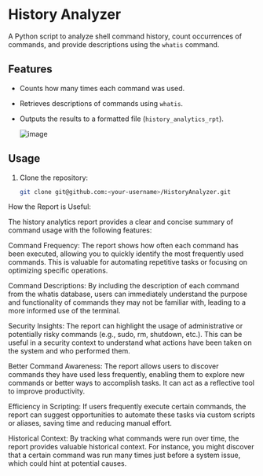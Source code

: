 # History Analyzer

A Python script to analyze shell command history, count occurrences of commands, and provide descriptions using the `whatis` command.

## Features
- Counts how many times each command was used.
- Retrieves descriptions of commands using `whatis`.
- Outputs the results to a formatted file (`history_analytics_rpt`).

  ![image](https://github.com/user-attachments/assets/01e3ddba-38d5-4a76-8482-6db6205769db)


## Usage
1. Clone the repository:
   ```bash
   git clone git@github.com:<your-username>/HistoryAnalyzer.git
   
How the Report is Useful:

The history analytics report provides a clear and concise summary of command usage with the following features:

Command Frequency:
    The report shows how often each command has been executed, allowing you to quickly identify the most frequently used commands. This is valuable for automating repetitive tasks or focusing on optimizing specific operations.

Command Descriptions:
    By including the description of each command from the whatis database, users can immediately understand the purpose and functionality of commands they may not be familiar with, leading to a more informed use of the terminal.

Security Insights:
    The report can highlight the usage of administrative or potentially risky commands (e.g., sudo, rm, shutdown, etc.). This can be useful in a security context to understand what actions have been taken on the system and who performed them.

Better Command Awareness:
    The report allows users to discover commands they have used less frequently, enabling them to explore new commands or better ways to accomplish tasks. It can act as a reflective tool to improve productivity.

Efficiency in Scripting:
    If users frequently execute certain commands, the report can suggest opportunities to automate these tasks via custom scripts or aliases, saving time and reducing manual effort.

Historical Context:
    By tracking what commands were run over time, the report provides valuable historical context. For instance, you might discover that a certain command was run many times just before a system issue, which could hint at potential causes.
